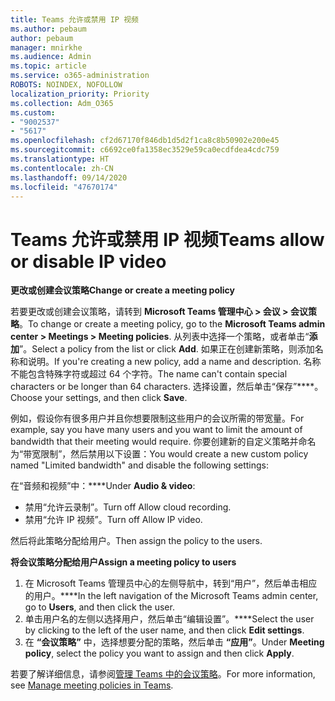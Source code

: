 ```yaml
---
title: Teams 允许或禁用 IP 视频
ms.author: pebaum
author: pebaum
manager: mnirkhe
ms.audience: Admin
ms.topic: article
ms.service: o365-administration
ROBOTS: NOINDEX, NOFOLLOW
localization_priority: Priority
ms.collection: Adm_O365
ms.custom:
- "9002537"
- "5617"
ms.openlocfilehash: cf2d67170f846db1d5d2f1ca8c8b50902e200e45
ms.sourcegitcommit: c6692ce0fa1358ec3529e59ca0ecdfdea4cdc759
ms.translationtype: HT
ms.contentlocale: zh-CN
ms.lasthandoff: 09/14/2020
ms.locfileid: "47670174"
---
```

# <a name="teams-allow-or-disable-ip-video"></a><span data-ttu-id="ce280-102">Teams 允许或禁用 IP 视频</span><span class="sxs-lookup"><span data-stu-id="ce280-102">Teams allow or disable IP video</span></span>

<span data-ttu-id="ce280-103">**更改或创建会议策略**</span><span class="sxs-lookup"><span data-stu-id="ce280-103">**Change or create a meeting policy**</span></span>

<span data-ttu-id="ce280-104">若要更改或创建会议策略，请转到 **Microsoft Teams 管理中心 > 会议 > 会议策略**。</span><span class="sxs-lookup"><span data-stu-id="ce280-104">To change or create a meeting policy, go to the **Microsoft Teams admin center > Meetings > Meeting policies**.</span></span> <span data-ttu-id="ce280-105">从列表中选择一个策略，或者单击“**添加**”。</span><span class="sxs-lookup"><span data-stu-id="ce280-105">Select a policy from the list or click **Add**.</span></span> <span data-ttu-id="ce280-106">如果正在创建新策略，则添加名称和说明。</span><span class="sxs-lookup"><span data-stu-id="ce280-106">If you're creating a new policy, add a name and description.</span></span> <span data-ttu-id="ce280-107">名称不能包含特殊字符或超过 64 个字符。</span><span class="sxs-lookup"><span data-stu-id="ce280-107">The name can't contain special characters or be longer than 64 characters.</span></span> <span data-ttu-id="ce280-108">选择设置，然后单击“保存”\*\*\*\*。</span><span class="sxs-lookup"><span data-stu-id="ce280-108">Choose your settings, and then click **Save**.</span></span>

<span data-ttu-id="ce280-109">例如，假设你有很多用户并且你想要限制这些用户的会议所需的带宽量。</span><span class="sxs-lookup"><span data-stu-id="ce280-109">For example, say you have many users and you want to limit the amount of bandwidth that their meeting would require.</span></span> <span data-ttu-id="ce280-110">你要创建新的自定义策略并命名为“带宽限制”，然后禁用以下设置：</span><span class="sxs-lookup"><span data-stu-id="ce280-110">You would create a new custom policy named "Limited bandwidth" and disable the following settings:</span></span>

<span data-ttu-id="ce280-111">在“音频和视频”中：\*\*\*\*</span><span class="sxs-lookup"><span data-stu-id="ce280-111">Under **Audio & video**:</span></span>

- <span data-ttu-id="ce280-112">禁用“允许云录制”。</span><span class="sxs-lookup"><span data-stu-id="ce280-112">Turn off Allow cloud recording.</span></span>
- <span data-ttu-id="ce280-113">禁用“允许 IP 视频”。</span><span class="sxs-lookup"><span data-stu-id="ce280-113">Turn off Allow IP video.</span></span>

<span data-ttu-id="ce280-114">然后将此策略分配给用户。</span><span class="sxs-lookup"><span data-stu-id="ce280-114">Then assign the policy to the users.</span></span>

<span data-ttu-id="ce280-115">**将会议策略分配给用户**</span><span class="sxs-lookup"><span data-stu-id="ce280-115">**Assign a meeting policy to users**</span></span>

1. <span data-ttu-id="ce280-116">在 Microsoft Teams 管理员中心的左侧导航中，转到“用户”，然后单击相应的用户。\*\*\*\*</span><span class="sxs-lookup"><span data-stu-id="ce280-116">In the left navigation of the Microsoft Teams admin center, go to **Users**, and then click the user.</span></span>
2. <span data-ttu-id="ce280-117">单击用户名的左侧以选择用户，然后单击“编辑设置”。\*\*\*\*</span><span class="sxs-lookup"><span data-stu-id="ce280-117">Select the user by clicking to the left of the user name, and then click **Edit settings**.</span></span>
3. <span data-ttu-id="ce280-118">在 **“会议策略”** 中，选择想要分配的策略，然后单击 **“应用”**。</span><span class="sxs-lookup"><span data-stu-id="ce280-118">Under **Meeting policy**, select the policy you want to assign and then click **Apply**.</span></span>

<span data-ttu-id="ce280-119">若要了解详细信息，请参阅[管理 Teams 中的会议策略](https://docs.microsoft.com/microsoftteams/meeting-policies-in-teams)。</span><span class="sxs-lookup"><span data-stu-id="ce280-119">For more information, see [Manage meeting policies in Teams](https://docs.microsoft.com/microsoftteams/meeting-policies-in-teams).</span></span>
